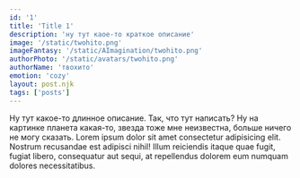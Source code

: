 ```yaml
---
id: '1'
title: 'Title 1'
description: 'ну тут каое-то краткое описание'
image: '/static/twohito.png'
imageFantasy: '/static/AImagination/twohito.png'
authorPhoto: '/static/avatars/twohito.png'
authorName: 'твохито'
emotion: 'cozy'
layout: post.njk
tags: ['posts']
---
```


Ну тут какое-то длинное описание. Так, что тут написать? Ну на картинке планета какая-то, звезда тоже мне неизвестна, больше ничего не могу сказать. Lorem ipsum dolor sit amet consectetur adipisicing elit. Nostrum recusandae est adipisci nihil! Illum reiciendis itaque quae fugit, fugiat libero, consequatur aut sequi, at repellendus dolorem eum numquam dolores necessitatibus.

